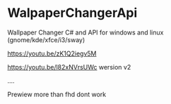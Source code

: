 # WalpaperChangerApi

Wallpaper Changer C#  and API for windows and linux (gnome/kde/xfce/i3/sway)



https://youtu.be/zK1Q2iegv5M


https://youtu.be/l82xNVrsUWc  wersion v2

....

Prewiew more than fhd dont work 
